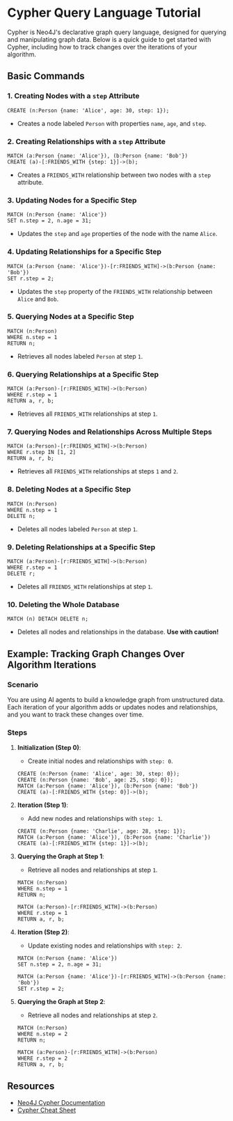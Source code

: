 # Cypher Query Language Tutorial

Cypher is Neo4J's declarative graph query language, designed for querying and manipulating graph data. Below is a quick guide to get started with Cypher, including how to track changes over the iterations of your algorithm.

## Basic Commands

### 1. Creating Nodes with a `step` Attribute
```cypher
CREATE (n:Person {name: 'Alice', age: 30, step: 1});
```
- Creates a node labeled `Person` with properties `name`, `age`, and `step`.

### 2. Creating Relationships with a `step` Attribute
```cypher
MATCH (a:Person {name: 'Alice'}), (b:Person {name: 'Bob'})
CREATE (a)-[:FRIENDS_WITH {step: 1}]->(b);
```
- Creates a `FRIENDS_WITH` relationship between two nodes with a `step` attribute.

### 3. Updating Nodes for a Specific Step
```cypher
MATCH (n:Person {name: 'Alice'})
SET n.step = 2, n.age = 31;
```
- Updates the `step` and `age` properties of the node with the name `Alice`.

### 4. Updating Relationships for a Specific Step
```cypher
MATCH (a:Person {name: 'Alice'})-[r:FRIENDS_WITH]->(b:Person {name: 'Bob'})
SET r.step = 2;
```
- Updates the `step` property of the `FRIENDS_WITH` relationship between `Alice` and `Bob`.

### 5. Querying Nodes at a Specific Step
```cypher
MATCH (n:Person)
WHERE n.step = 1
RETURN n;
```
- Retrieves all nodes labeled `Person` at step `1`.

### 6. Querying Relationships at a Specific Step
```cypher
MATCH (a:Person)-[r:FRIENDS_WITH]->(b:Person)
WHERE r.step = 1
RETURN a, r, b;
```
- Retrieves all `FRIENDS_WITH` relationships at step `1`.

### 7. Querying Nodes and Relationships Across Multiple Steps
```cypher
MATCH (a:Person)-[r:FRIENDS_WITH]->(b:Person)
WHERE r.step IN [1, 2]
RETURN a, r, b;
```
- Retrieves all `FRIENDS_WITH` relationships at steps `1` and `2`.

### 8. Deleting Nodes at a Specific Step
```cypher
MATCH (n:Person)
WHERE n.step = 1
DELETE n;
```
- Deletes all nodes labeled `Person` at step `1`.

### 9. Deleting Relationships at a Specific Step
```cypher
MATCH (a:Person)-[r:FRIENDS_WITH]->(b:Person)
WHERE r.step = 1
DELETE r;
```
- Deletes all `FRIENDS_WITH` relationships at step `1`.

### 10. Deleting the Whole Database
```cypher
MATCH (n) DETACH DELETE n;
```
- Deletes all nodes and relationships in the database. **Use with caution!**

## Example: Tracking Graph Changes Over Algorithm Iterations

### Scenario
You are using AI agents to build a knowledge graph from unstructured data. Each iteration of your algorithm adds or updates nodes and relationships, and you want to track these changes over time.

### Steps
1. **Initialization (Step 0)**:
   - Create initial nodes and relationships with `step: 0`.
   ```cypher
   CREATE (n:Person {name: 'Alice', age: 30, step: 0});
   CREATE (n:Person {name: 'Bob', age: 25, step: 0});
   MATCH (a:Person {name: 'Alice'}), (b:Person {name: 'Bob'})
   CREATE (a)-[:FRIENDS_WITH {step: 0}]->(b);
   ```

2. **Iteration (Step 1)**:
   - Add new nodes and relationships with `step: 1`.
   ```cypher
   CREATE (n:Person {name: 'Charlie', age: 28, step: 1});
   MATCH (a:Person {name: 'Alice'}), (b:Person {name: 'Charlie'})
   CREATE (a)-[:FRIENDS_WITH {step: 1}]->(b);
   ```

3. **Querying the Graph at Step 1**:
   - Retrieve all nodes and relationships at step `1`.
   ```cypher
   MATCH (n:Person)
   WHERE n.step = 1
   RETURN n;

   MATCH (a:Person)-[r:FRIENDS_WITH]->(b:Person)
   WHERE r.step = 1
   RETURN a, r, b;
   ```

4. **Iteration (Step 2)**:
   - Update existing nodes and relationships with `step: 2`.
   ```cypher
   MATCH (n:Person {name: 'Alice'})
   SET n.step = 2, n.age = 31;

   MATCH (a:Person {name: 'Alice'})-[r:FRIENDS_WITH]->(b:Person {name: 'Bob'})
   SET r.step = 2;
   ```

5. **Querying the Graph at Step 2**:
   - Retrieve all nodes and relationships at step `2`.
   ```cypher
   MATCH (n:Person)
   WHERE n.step = 2
   RETURN n;

   MATCH (a:Person)-[r:FRIENDS_WITH]->(b:Person)
   WHERE r.step = 2
   RETURN a, r, b;
   ```

## Resources
- [Neo4J Cypher Documentation](https://neo4j.com/docs/cypher-manual/current/)
- [Cypher Cheat Sheet](https://neo4j.com/docs/cypher-refcard/current/)